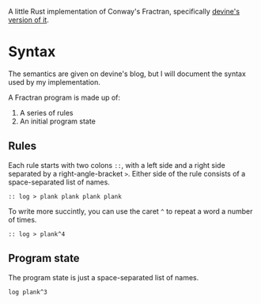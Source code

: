 A little Rust implementation of Conway's Fractran, specifically [devine's version of it](https://wiki.xxiivv.com/site/fractran.html).


# Syntax

The semantics are given on devine's blog, but I will document the syntax used by my implementation. 

A Fractran program is made up of:
1. A series of rules
2. An initial program state

## Rules

Each rule starts with two colons `::`, with a left side and a right side separated by a right-angle-bracket `>`. Either side of the rule consists of a space-separated list of names.
```
:: log > plank plank plank plank
```
To write more succintly, you can use the caret `^` to repeat a word a number of times.
```
:: log > plank^4
```

## Program state

The program state is just a space-separated list of names.
```
log plank^3
```